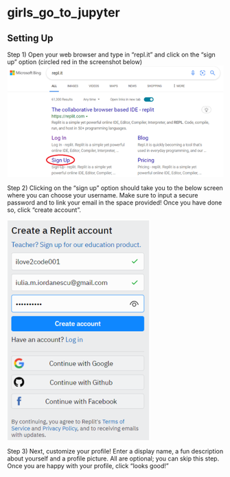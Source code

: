 # girls_go_to_jupyter

## Setting Up
Step 1) Open your web browser and type in “repl.it” and click on the “sign up” option (circled red in the screenshot below)
![](https://github.com/iulia-iordanescu/girls_go_to_jupyter/raw/iulia-iordanescu-patch-1/SS010.png)

Step 2) Clicking on the “sign up” option should take you to the below screen where you can choose your username. Make sure to input a secure password and to link your email in the space provided! Once you
have done so, click “create account”. 

![](https://github.com/iulia-iordanescu/girls_go_to_jupyter/raw/iulia-iordanescu-patch-1/SS020.png)

Step 3) Next, customize your profile! Enter a display name, a fun description about yourself and a profile picture. All are optional; you can skip this step. Once you are happy with your profile, click “looks good!”

